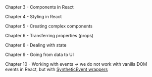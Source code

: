 Chapter 3 - Components in React

Chapter 4 - Styling in React

Chapter 5 - Creating complex components

Chapter 6 - Transferring properties (props)

Chapter 8 - Dealing with state

Chapter 9 - Going from data to UI

Chapter 10 - Working with events -> we do not work with vanilla DOM events in React, but with [SyntheticEvent wrappers](https://facebook.github.io/react/docs/events.html)
